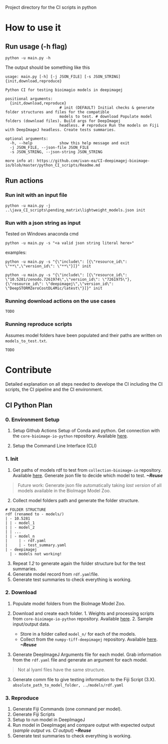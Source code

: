 Project directory for the CI scripts in python

# How to use it

## Run usage (-h flag)

````
python -u main.py -h
````

The output should be something like this

````
usage: main.py [-h] [-j JSON_FILE] [-s JSON_STRING] {init,download,reproduce}

Python CI for testing bioimagio models in deepimagej

positional arguments:
  {init,download,reproduce}
                        # init (DEFAULT) Initial checks & generate folder structures and files for the compatible
                        models to test. # download Populate model folders (download files). Build args for DeepImagej
                        headless. # reproduce Run the models on Fiji with DeepImageJ headless. Create tests summaries.

optional arguments:
  -h, --help            show this help message and exit
  -j JSON_FILE, --json-file JSON_FILE
  -s JSON_STRING, --json-string JSON_STRING

more info at: https://github.com/ivan-ea/CI-deepimagej-bioimage-io/blob/master/python_CI_scripts/Readme.md
````

## Run actions
### Run init with an input file
 
````
python -u main.py -j ..\java_CI_scripts\pending_matrix\lightweight_models.json init
````

### Run with a json string as input
Tested on Windows anaconda cmd
````
python -u main.py -s "<a valid json string literal here>"
````
examples:
````
python -u main.py -s "{\"include\": [{\"resource_id\": \"**\",\"version_id\": \"**\"}]}" init
````
````
python -u main.py -s "{\"include\": [{\"resource_id\": \"10.5281/zenodo.7261974\",\"version_id\": \"7261975\"}, {\"resource_id\": \"deepimagej\",\"version_id\": \"DeepSTORMZeroCostDL4Mic/latest\"}]}" init
````

### Running download actions on the use cases
````
TODO
````

### Running reproduce scripts 
Assumes model folders have been populated and their paths are written on `models_to_test.txt`.
````
TODO
````

# Contribute
Detailed explanation on all steps needed to develope the CI including the CI scripts, the CI pipeline and the CI environment.

## CI Python Plan
### 0. Environment Setup
1. Setup Github Actions
  Setup of Conda and python. Get connection with the `core-bioimage-io-python` repository. Available [here](https://github.com/bioimage-io/core-bioimage-io-python). 

2. Setup the Command Line Interface (CLI)

### 1. Init
1. Get paths of models rdf to test from `collection-bioimage-io` repository. Available [here](https://github.com/bioimage-io/collection-bioimage-io).
  Generate json file to decide which model to test. ***~Reuse***

> Future work: Generate json file automatically taking *last version* of all models available in the BioImage Model Zoo.

2. Collect model folders path and generate the folder structure.
  ```
  # FOLDER STRUCTURE
  rdf (renamed to - models/)
  | - 10.5281
  |	| - model_1
  |	| - model_2
  |	| ...
  |	| - model_n
  |		| - rdf.yaml
  |		| - test_summary.yaml
  | - deepimagej
    | - models not working!
  ```
3. Repeat *1.2* to generate again the folder structure but for the test summaries. 
4. Generate model record from `rdf.yaml`file. 
5. Generate test summaries to check everything is working.

### 2. Download
1. Populate model folders from the BioImage Model Zoo.
  1. Download and create each folder.
    1. Weights and processing scripts from `core-bioimage-io-python` repository. Available [here](https://github.com/bioimage-io/core-bioimage-io-python). 
    2. Sample input/output data. 
      * Store in a folder called `model_n/` for each of the models.
      * Collect from the `numpy-tiff-deepimagej` repository. Available [here](https://github.com/ivan-ea/numpy-tiff-deepimagej). ***~Reuse***

2. Generate DeepImageJ Arguments file for each model.
  Grab information from the `rdf.yaml` file and generate an argument for each model. 
  > Not al lyaml files have the same structure.

3. Generate comm file to give testing information to the Fiji Script (3.X).
  `absolute_path_to_model_folder, ../models/rdf.yaml` 

### 3. Reproduce
1. Generate Fiji Commands (one command per model).
2. Generate Fiji Scripts
  1. Setup to run model in DeepImageJ
  2. Run model in DeepImagej and compare output with expected output (*sample output vs. CI output*) ***~Reuse***
3. Generate test summaries to check everything is working.
